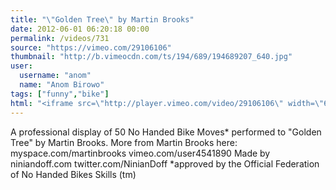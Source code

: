 ```yaml
---
title: "\"Golden Tree\" by Martin Brooks"
date: 2012-06-01 06:20:18 00:00
permalink: /videos/731
source: "https://vimeo.com/29106106"
thumbnail: "http://b.vimeocdn.com/ts/194/689/194689207_640.jpg"
user:
  username: "anom"
  name: "Anom Birowo"
tags: ["funny","bike"]
html: "<iframe src=\"http://player.vimeo.com/video/29106106\" width=\"640\" height=\"360\" frameborder=\"0\" webkitAllowFullScreen mozallowfullscreen allowFullScreen></iframe>"
---
```


A professional display of 50 No Handed Bike Moves* performed to "Golden Tree" by Martin Brooks.
More from Martin Brooks here: myspace.com/martinbrooks
vimeo.com/user4541890
Made by niniandoff.com
twitter.com/NinianDoff
*approved by the Official Federation of No Handed Bikes Skills (tm)